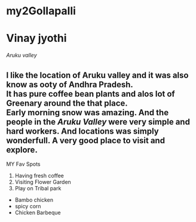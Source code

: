 # my2Gollapalli
# Vinay jyothi
###### Aruku valley
 I like the location of Aruku valley and it was also know as ooty of Andhra Pradesh.<br>It has **pure coffee bean plants** and alos lot of Greenary around the that place.<br> Early morning snow was amazing.
 And the people in the ***Aruku Valley*** were very simple and hard workers. And locations was simply wonderfull. A very good place to visit and explore.
 ---
 MY Fav Spots
 1. Having fresh coffee 
 2. Visiting Flower Garden
 3. Play on Tribal park
 * Bambo chicken
 * spicy corn
 * Chicken Barbeque
